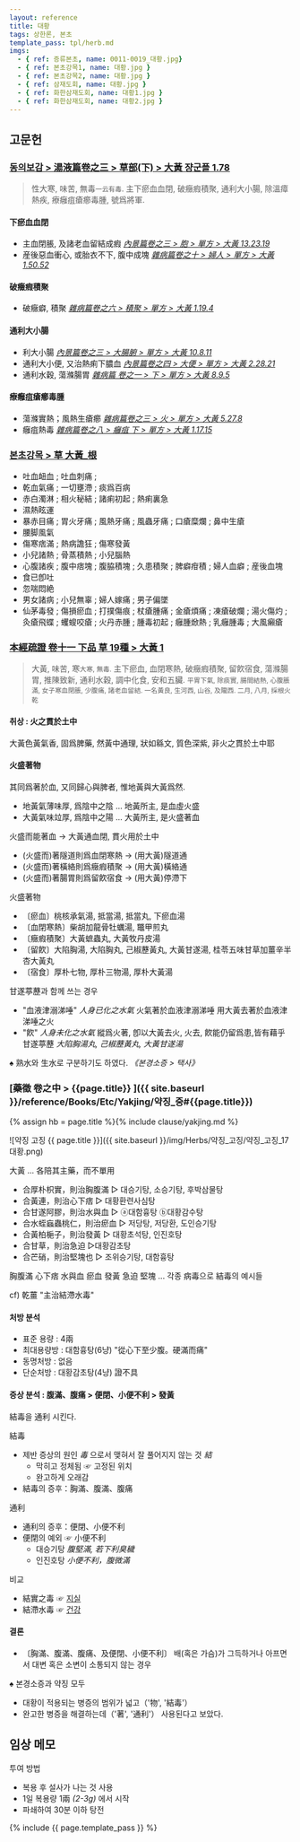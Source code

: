 ```yaml
---
layout: reference
title: 대황
tags: 상한론, 본초
template_pass: tpl/herb.md
imgs:
  - { ref: 증류본초, name: 0011-0019_대황.jpg}
  - { ref: 본초강목1, name: 대황.jpg }
  - { ref: 본초강목2, name: 대황.jpg }
  - { ref: 삼재도회, name: 대황.jpg }
  - { ref: 화한삼재도회, name: 대황1.jpg }
  - { ref: 화한삼재도회, name: 대황2.jpg }
---
```



## 고문헌

### [동의보감 > 湯液篇卷之三 > 草部(下) >  大黃 쟝군플 1.78](https://mediclassics.kr/books/8/volume/22/#content_408)

> 性大寒, 味苦, 無毒<small>一云有毒</small>. 主下瘀血血閉, 破癥瘕積聚, 通利大小腸, 除溫瘴熱疾, 療癰疽瘡癤毒腫, 號爲將軍.

#### 下瘀血血閉

* 主血閉脹, 及諸老血留結成瘕 _[內景篇卷之三 > 胞 > 單方 >  大黃 13.23.19](https://mediclassics.kr/books/8/volume/3/#content_1438)_
* 産後惡血衝心, 或胎衣不下, 腹中成塊 _[雜病篇卷之十 > 婦人 > 單方 >  大黃 1.50.52](https://mediclassics.kr/books/8/volume/18/#content_1185)_

#### 破癥瘕積聚

* 破癥癖, 積聚 _[雜病篇卷之六 > 積聚 > 單方 >  大黃 1.19.4](https://mediclassics.kr/books/8/volume/14/#content_383)_

#### 通利大小腸

* 利大小腸 _[內景篇卷之三 > 大腸腑 > 單方 >  大黃 10.8.11]()_
* 通利大小便, 又治熱痢下膿血 _[內景篇卷之四 > 大便 > 單方 >  大黃 2.28.21](https://mediclassics.kr/books/8/volume/4/#content_1367)_
* 通利水穀, 蕩滌腸胃 _[雜病篇 卷之一 > 下 > 單方 >  大黃 8.9.5](https://mediclassics.kr/books/8/volume/9/#content_1084)_

#### 療癰疽瘡癤毒腫

* 蕩滌實熱；風熱生瘡癤 _[雜病篇卷之三 > 火 > 單方 >  大黃 5.27.8](https://mediclassics.kr/books/8/volume/11/#content_1458)_
* 癰疽熱毒 _[雜病篇卷之八 > 癰疽 下 > 單方 >  大黃 1.17.15](https://mediclassics.kr/books/8/volume/16/#content_393)_




### [본초강목 > 草	大黃_根](https://mediclassics.kr/books/8/volume/3/#content_928)


* 吐血衄血 ; 吐血刺痛 ;
* 乾血氣痛 ; 一切壅滯 ; 痰爲百病
* 赤白濁淋 ; 相火秘結 ; 諸痢初起 ; 熱痢裏急
* 濕熱眩運
* 暴赤目痛 ; 胃火牙痛 ; 風熱牙痛 ; 風蟲牙痛 ; 口瘡糜爛 ; 鼻中生瘡
* 腰脚風氣
* 傷寒痞滿 ; 熱病譫狂 ; 傷寒發黃
* 小兒諸熱 ; 骨蒸積熱 ; 小兒腦熱
* 心腹諸疾 ; 腹中痞塊 ; 腹脇積塊 ; 久患積聚 ; 脾癖疳積 ; 婦人血癖 ; 産後血塊
* 食已卽吐
* 忽喘悶絶
* 男女諸病 ; 小兒無辜 ; 婦人嫁痛 ; 男子偏墜
* 仙茅毒發 ; 傷損瘀血 ; 打撲傷痕 ; 杖瘡腫痛 ; 金瘡煩痛 ; 凍瘡破爛 ; 湯火傷灼 ; 灸瘡飛蝶 ; 蠼螋咬瘡 ; 火丹赤腫 ; 腫毒初起 ; 癰腫焮熱 ; 乳癰腫毒 ; 大風癩瘡



### [本經疏證 卷十一 下品 草 19種 > 大黃 1](https://mediclassics.kr/books/154/volume/11/#content_3)

> 大黃, 味苦, 寒<small>大寒, 無毒.</small> 主下瘀血, 血閉寒熱, 破癥瘕積聚, 留飮宿食, 蕩滌腸胃, 推陳致新, 通利水穀, 調中化食, 安和五臟. <small>平胃下氣, 除痰實, 腸間結熱, 心腹脹滿, 女子寒血閉脹, 少腹痛, 諸老血留結. 一名黃良, 生河西, 山谷, 及隴西. 二月, 八月, 採根火乾</small>

#### 취상 : 火之貫於土中

大黃色黃氣香, 固爲脾藥, 然黃中通理, 狀如緜文, 質色深紫, 非火之貫於土中耶

#### 火盛著物

其同爲著於血, 又同歸心與脾者, 惟地黃與大黃爲然.

* 地黃氣薄味厚, 爲陰中之陰 ... 地黃所主, 是血虛火盛
* 大黃氣味竝厚, 爲陰中之陽 ... 大黃所主, 是火盛著血

火盛而能著血 → 大黃通血閉, 貫火用於土中

* (火盛而)著隧道則爲血閉寒熱 → (用大黃)隧道通
* (火盛而)著橫絡則爲癥瘕積聚 → (用大黃)橫絡通
* (火盛而)著腸胃則爲留飮宿食 → (用大黃)停滯下

火盛著物

* 〔瘀血〕桃核承氣湯, 抵當湯, 抵當丸, 下瘀血湯
* 〔血閉寒熱〕柴胡加龍骨牡蠣湯, 鼈甲煎丸
* 〔癥瘕積聚〕大黃蟅蟲丸, 大黃牧丹皮湯
* 〔留飮〕大陷胸湯, 大陷胸丸, 己椒藶黃丸, 大黃甘遂湯, 桂苓五味甘草加薑辛半杏大黃丸
* 〔宿食〕厚朴七物, 厚朴三物湯, 厚朴大黃湯

甘遂葶藶과 함께 쓰는 경우

* "血液津溺涕唾" _人身已化之水氣_ 火氣著於血液津溺涕唾 用大黃去著於血液津涕唾之火
* "飮" _人身未化之水氣_  縱爲火著, 卽以大黃去火, 火去, 飮能仍留爲患,皆有藉乎甘遂葶藶 _大陷胸湯丸, 己椒藶黃丸, 大黃甘遂湯_

♠ 熟水와 生水로 구분하기도 하였다. _《본경소증 > 택사》_




### [藥徵 卷之中 > {{page.title}} ]({{ site.baseurl }}/reference/Books/Etc/Yakjing/약징_중#{{page.title}})

{% assign hb = page.title %}{% include clause/yakjing.md %}

![약징 고징 {{ page.title }}]({{ site.baseurl }}/img/Herbs/약징_고징/약징_고징_17대황.png)

大黃 ... 各陪其主藥，而不單用
* 合厚朴枳實，則治胸腹滿 ▷ <hide>대승기탕, 소승기탕, 후박삼물탕</hide>
* 合黃連，則治心下痞 ▷ <hide>대황환련사심탕</hide>
* 合甘遂阿膠，則治水與血 ▷ <hide>ⓐ대함흉탕 ⓑ대황감수탕</hide>
* 合水蛭蝱蟲桃仁，則治瘀血 ▷ <hide>저당탕, 저당환, 도인승기탕</hide>
* 合黃柏梔子，則治發黃 ▷ <hide>대황초석탕, 인진호탕</hide>
* 合甘草，則治急迫 ▷<hide>대황감초탕</hide>
* 合芒硝，則治堅塊也 ▷ <hide>조위승기탕, 대함흉탕</hide>

胸腹滿 心下痞 水與血 瘀血 發黃 急迫 堅塊 ... 각종 病毒으로 結毒의 예시들

cf) 乾薑 "主治結滯水毒"

#### 처방 분석

* 표준 용량 : 4兩
* 최대용량방 : 대함흉탕(6냥) "從心下至少腹。硬滿而痛"
* 동명처방 : 없음
* 단순처방 : 대황감초탕(4냥) 證不具


#### 증상 분석 : 腹滿、腹痛 > 便閉、小便不利 > 發黃

結毒을 通利 시킨다.

結毒
* 제반 증상의 원인 _毒_ 으로서 맺혀서 잘 풀어지지 않는 것 _結_
  - 막히고 정체됨 ☞ 고정된 위치
  - 완고하게 오래감
* 結毒의 증후：胸滿、腹滿、腹痛

通利
* 通利의 증후：便閉、小便不利
* 便閉의 예외 ☞  小便不利
  - 대승기탕 _腹堅滿, 若下利臭穢_
  - 인진호탕 _小便不利，腹微滿_

비교
* 結實之毒 ☞ [지실]( {{site.herburl}}/지실 )
* 結滯水毒 ☞ [건강]( {{site.herburl}}/건강 )

#### 결론

* 〔胸滿、腹滿、腹痛、及便閉、小便不利〕 배(혹은 가슴)가 그득하거나 아프면서 대변 혹은 소변이 소통되지 않는 경우

♠ 본경소증과 약징 모두
* 대황이 적용되는 병증의 범위가 넓고（'物', '結毒'）
* 완고한 병증을 해결하는데（'著', '通利'） 사용된다고 보았다.


## 임상 메모

투여 방법
* 복용 후 설사가 나는 것 사용
* 1일 복용량 1兩 _(2-3g)_ 에서 시작
* 파쇄하여 30분 이하 탕전





{% include {{ page.template_pass }} %}

